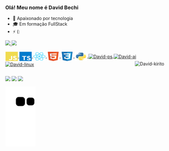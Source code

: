 ### Olá! Meu nome é David Bechi

- 🔭 Apaixonado por tecnologia
- 🎓 Em formação FullStack 
- ⚡ (:

<div>
  <a href="https://github.com/davidbechi">
  <img height="180em" src="https://github-readme-stats.vercel.app/api?username=davidbechi&show_icons=true&theme=merko&include_all_commits=true&count_private=true"/>
  <img height="180em" src="https://github-readme-stats.vercel.app/api/top-langs/?username=davidbechi&layout=compact&langs_count=7&theme=dracula"/>
</div>
  <div style="display: inline_block"><br>
    
  <img align="center" alt="David-Js" height="30" width="40" src="https://raw.githubusercontent.com/devicons/devicon/master/icons/javascript/javascript-plain.svg">
  <img align="center" alt="David-Ts" height="30" width="40" src="https://raw.githubusercontent.com/devicons/devicon/master/icons/typescript/typescript-plain.svg">
  <img align="center" alt="David-React" height="30" width="40" src="https://raw.githubusercontent.com/devicons/devicon/master/icons/react/react-original.svg">
  <img align="center" alt="David-HTML" height="30" width="40" src="https://raw.githubusercontent.com/devicons/devicon/master/icons/html5/html5-original.svg">
  <img align="center" alt="David-CSS" height="30" width="40" src="https://raw.githubusercontent.com/devicons/devicon/master/icons/css3/css3-original.svg">
  <img align="center" alt="David-py" height="30" width="40" src="https://raw.githubusercontent.com/devicons/devicon/master/icons/python/python-original.svg">
  <img align="center" alt="David-ps" height="30" width="45" src="https://cdn.jsdelivr.net/gh/devicons/devicon/icons/photoshop/photoshop-plain.svg">
  <img align="center" alt="David-ai" height="30" width="45" src="https://cdn.jsdelivr.net/gh/devicons/devicon/icons/illustrator/illustrator-plain.svg">
  <img align="center" alt="David-linux" height="30" width="45" src="https://cdn.jsdelivr.net/gh/devicons/devicon/icons/linux/linux-original.svg">
  <img align="right" alt="David-kirito" src="https://media.discordapp.net/attachments/870473829586178081/870475746815135835/tenor_2.gif">
  </div>
 
  ##
  
  <div>
    <a href="https://www.youtube.com/channel/UCAfEtInza560hZbyjyMfajw" target="_blank"><img src="https://img.shields.io/badge/YouTube-FF0000?style=for-the-badge&logo=youtube&logoColor=white" target="_blank"></a>
  <a href = "david.bechi.db@gmail.com"><img src="https://img.shields.io/badge/-Gmail-%23333?style=for-the-badge&logo=gmail&logoColor=white" target="_blank"></a>
  <a href="https://www.linkedin.com/in/davidbechi/" target="_blank"><img src="https://img.shields.io/badge/-LinkedIn-%230077B5?style=for-the-badge&logo=linkedin&logoColor=white" target="_blank"></a> 
  </div>
  
  ![Snake animation](https://github.com/davidbechi/davidbechi/blob/output/github-contribution-grid-snake.svg)
